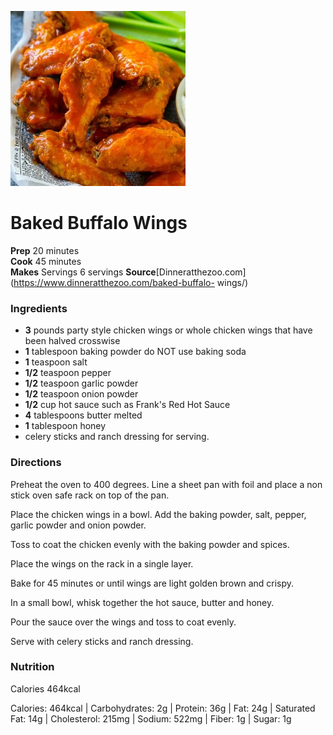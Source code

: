 [![](./images/007117f7-013d-41d5-aa8f-992e318b8355.jpg)](https://www.dinneratthezoo.com/wp-content/uploads/2016/08/baked-buffalo-wings-11.jpg.webp)

#  Baked Buffalo Wings

 **Prep** 20 minutes  
 **Cook** 45 minutes  
 **Makes** Servings 6 servings
**Source**[Dinneratthezoo.com](https://www.dinneratthezoo.com/baked-buffalo-
wings/)

###  Ingredients

  * **3** pounds party style chicken wings or whole chicken wings that have been halved crosswise
  *  **1** tablespoon baking powder do NOT use baking soda
  *  **1** teaspoon salt
  *  **1/2** teaspoon pepper
  *  **1/2** teaspoon garlic powder
  *  **1/2** teaspoon onion powder
  *  **1/2** cup hot sauce such as Frank's Red Hot Sauce
  *  **4** tablespoons butter melted
  *  **1** tablespoon honey
  * celery sticks and ranch dressing for serving.

###  Directions

Preheat the oven to 400 degrees. Line a sheet pan with foil and place a non
stick oven safe rack on top of the pan.

Place the chicken wings in a bowl. Add the baking powder, salt, pepper, garlic
powder and onion powder.

Toss to coat the chicken evenly with the baking powder and spices.

Place the wings on the rack in a single layer.

Bake for 45 minutes or until wings are light golden brown and crispy.

In a small bowl, whisk together the hot sauce, butter and honey.

Pour the sauce over the wings and toss to coat evenly.

Serve with celery sticks and ranch dressing.

###  Nutrition

Calories 464kcal

Calories: 464kcal | Carbohydrates: 2g | Protein: 36g | Fat: 24g | Saturated
Fat: 14g | Cholesterol: 215mg | Sodium: 522mg | Fiber: 1g | Sugar: 1g

